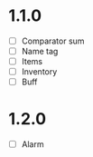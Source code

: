 # 1.1.0
- [ ] Comparator sum
- [ ] Name tag
- [ ] Items
- [ ] Inventory
- [ ] Buff

# 1.2.0
- [ ] Alarm

